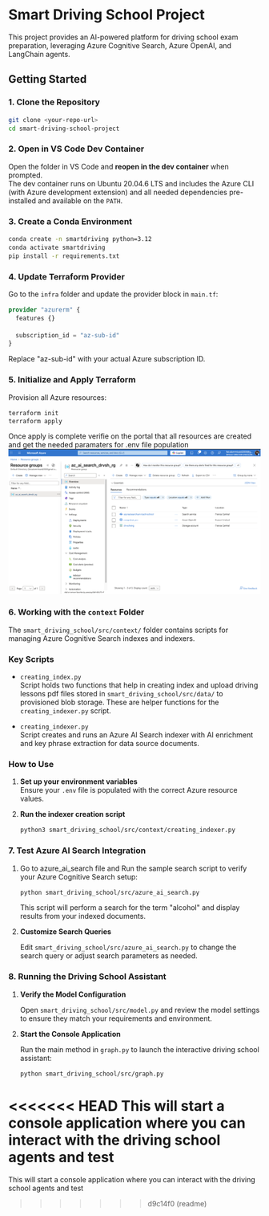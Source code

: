 # Smart Driving School Project

This project provides an AI-powered platform for driving school exam preparation, leveraging Azure Cognitive Search, Azure OpenAI, and LangChain agents.

## Getting Started

### 1. Clone the Repository

```sh
git clone <your-repo-url>
cd smart-driving-school-project
```

### 2. Open in VS Code Dev Container

Open the folder in VS Code and **reopen in the dev container** when prompted.  
The dev container runs on Ubuntu 20.04.6 LTS and includes the Azure CLI (with Azure development extension) and all needed dependencies pre-installed and available on the `PATH`.

### 3. Create a Conda Environment

```sh
conda create -n smartdriving python=3.12
conda activate smartdriving
pip install -r requirements.txt
```

### 4. Update Terraform Provider

Go to the `infra` folder and update the provider block in `main.tf`:

````terraform
provider "azurerm" {
  features {}

  subscription_id = "az-sub-id"
}
````
Replace "az-sub-id" with your actual Azure subscription ID.

### 5. Initialize and Apply Terraform
Provision all Azure resources:

````cd infra
terraform init
terraform apply
````

Once apply is complete verifie on the portal that all resources are created and get the needed paramaters for .env file population
![Workflow Diagram](smart_driving_school/artifact/created_resources_via_terraform_apply.png)


### 6. Working with the `context` Folder

The `smart_driving_school/src/context/` folder contains scripts for managing Azure Cognitive Search indexes and indexers.

### Key Scripts

- `creating_index.py`  
  Script holds two functions that help in creating index and upload driving lessons pdf files stored in `smart_driving_school/src/data/` to provisioned blob storage. These are helper functions for the `creating_indexer.py` script.

- `creating_indexer.py`  
  Script creates and runs an Azure AI Search indexer with AI enrichment and key phrase extraction for data source documents.

### How to Use

1. **Set up your environment variables**  
   Ensure your `.env` file is populated with the correct Azure resource values.

3. **Run the indexer creation script**

   ```sh
   python3 smart_driving_school/src/context/creating_indexer.py
   ```
### 7. Test Azure AI Search Integration
1. Go to azure_ai_search file and Run the sample search script to verify your Azure Cognitive Search setup:

   ```sh
   python smart_driving_school/src/azure_ai_search.py
   ```

   This script will perform a search for the term "alcohol" and display results from your indexed documents.

2. **Customize Search Queries**

   Edit `smart_driving_school/src/azure_ai_search.py` to change the search query or adjust search parameters as needed.

### 8. Running the Driving School Assistant

1. **Verify the Model Configuration**

   Open `smart_driving_school/src/model.py` and review the model settings to ensure they match your requirements and environment.

2. **Start the Console Application**

   Run the main method in `graph.py` to launch the interactive driving school assistant:

   ```sh
   python smart_driving_school/src/graph.py
   ```

<<<<<<< HEAD
   This will start a console application where you can interact with the driving school agents and test
=======
   This will start a console application where you can interact with the driving school agents and test
>>>>>>> d9c14f0 (readme)
